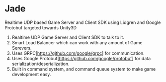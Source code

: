 # Jade
Realtime UDP based Game Server and Client SDK using Lidgren and Google Protobuf targeted towards Unity3D

1. Realtime UDP Game Server and Client SDK to talk to it.
2. Smart Load Balancer which can work with any amount of Game Serevers.
3. Uses GRPC[https://github.com/google/grpc] for communication.
4. Uses Google Protobuf[https://github.com/google/protobuf] for data serialization/deserialization.
5. Built in command system, and command queue system to make game development easy.

